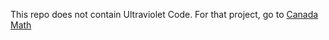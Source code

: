 This repo does not contain Ultraviolet Code. For that project, go to [Canada Math](github.com/retiredlake/canadamath)
